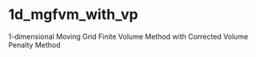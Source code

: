# 1d_mgfvm_with_vp
1-dimensional Moving Grid Finite Volume Method with Corrected Volume Penalty Method
